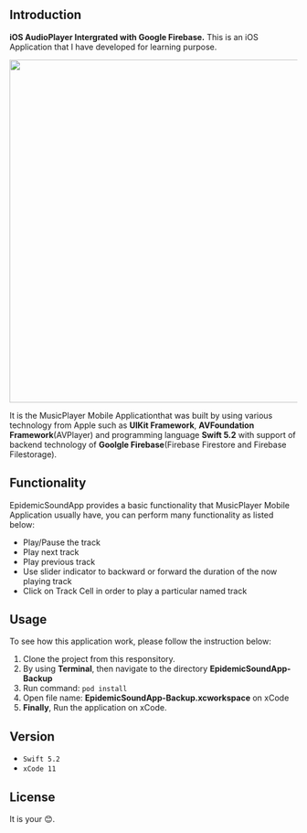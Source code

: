 ## Introduction

**iOS AudioPlayer Intergrated with Google Firebase.**
This is an iOS Application that I have developed for learning purpose.

<img src="https://firebasestorage.googleapis.com/v0/b/epidemic-sound-1b4d5.appspot.com/o/Github%2FScreen-Shot-2020-02-19-at-8.30.58-PM.jpg?alt=media&token=0728224d-ab75-40fb-ac49-ece9d9832024" height="600">

It is the MusicPlayer Mobile Applicationthat was built by using various technology from Apple such as **UIKit Framework**, **AVFoundation Framework**(AVPlayer) and programming language **Swift 5.2** with support of backend technology of **Goolgle Firebase**(Firebase Firestore and Firebase Filestorage).

## Functionality
EpidemicSoundApp provides a basic functionality that MusicPlayer Mobile Application usually have, you can perform many functionality as listed below:
* Play/Pause the track
* Play next track
* Play previous track
* Use slider indicator to backward or forward the duration of the now playing track
* Click on Track Cell in order to play a particular named track

## Usage
To see how this application work, please follow the instruction below:
1. Clone the project from this responsitory.
2. By using **Terminal**, then navigate to the directory **EpidemicSoundApp-Backup**
3. Run command:
  `pod install`
4. Open file name: **EpidemicSoundApp-Backup.xcworkspace** on xCode
5. **Finally**, Run the application on xCode.

## Version
* `Swift 5.2`
* `xCode 11`
  
## License
It is your 😊.
